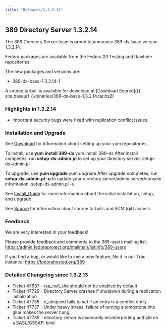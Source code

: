 ```yaml
---
title: "Releases/1.3.2.14"
---
```

389 Directory Server 1.3.2.14
-----------------------------

The 389 Directory Server team is proud to announce 389-ds-base version 1.3.2.14.

Fedora packages are available from the Fedora 20 Testing and Rawhide repositories.

The new packages and versions are:

-   389-ds-base-1.3.2.14-1

A source tarball is available for download at [Download Source]({{ site.baseurl }}/binaries/389-ds-base-1.3.2.14.tar.bz2)

### Highlights in 1.3.2.14

-   Important security bugs were fixed with replication conflict issues.

### Installation and Upgrade

See [Download](../download.html) for information about setting up your yum repositories.

To install, use **yum install 389-ds** yum install 389-ds After install completes, run **setup-ds-admin.pl** to set up your directory server. setup-ds-admin.pl

To upgrade, use **yum upgrade** yum upgrade After upgrade completes, run **setup-ds-admin.pl -u** to update your directory server/admin server/console information. setup-ds-admin.pl -u

See [Install\_Guide](../legacy/install-guide.html) for more information about the initial installation, setup, and upgrade

See [Source](../development/source.html) for information about source tarballs and SCM (git) access.

### Feedback

We are very interested in your feedback!

Please provide feedback and comments to the 389-users mailing list: <https://admin.fedoraproject.org/mailman/listinfo/389-users>

If you find a bug, or would like to see a new feature, file it in our Trac instance: <https://fedorahosted.org/389>

### Detailed Changelog since 1.3.2.13

-   Ticket 47637 - rsa\_null\_sha should not be enabled by default
-   Ticket 47729 - Directory Server crashes if shutdown during a replication initialization
-   Ticket 47735 - e\_uniqueid fails to set if an entry is a conflict entry
-   Ticket 47737 - Under heavy stress, failure of turning a tombstone into glue makes the server hung
-   Ticket 47739 - directory server is insecurely misinterpreting authzid on a SASL/GSSAPI bind


